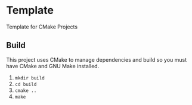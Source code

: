 # Template 

Template for CMake Projects

## Build

This project uses CMake to manage dependencies and build so you must have CMake and GNU Make installed.

1. `mkdir build`
2. `cd build`
3. `cmake ..`
4. `make`

